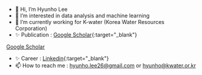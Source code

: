- 👋 Hi, I’m Hyunho Lee
- 👀 I’m interested in data analysis and machine learning
- 🌱 I’m currently working for K-water (Korea Water Resources Corporation)
- ✨ Publication : [Google Scholar](https://scholar.google.com/citations?user=_BauogcAAAAJ&hl=ko){:target="_blank"}

<a href="https://scholar.google.com/citations?user=_BauogcAAAAJ&hl=ko" target="_blank"> Google Scholar</a>
- ✨ Career : [Linkedin](https://www.linkedin.com/in/hyunho-lee-91a473226/){:target="_blank"}
- 📫 How to reach me : hyunho.lee26@gmail.com or hyunho@kwater.or.kr

<!---
hyunholee26/hyunholee26 is a ✨ special ✨ repository because its `README.md` (this file) appears on your GitHub profile.
You can click the Preview link to take a look at your changes.
--->
